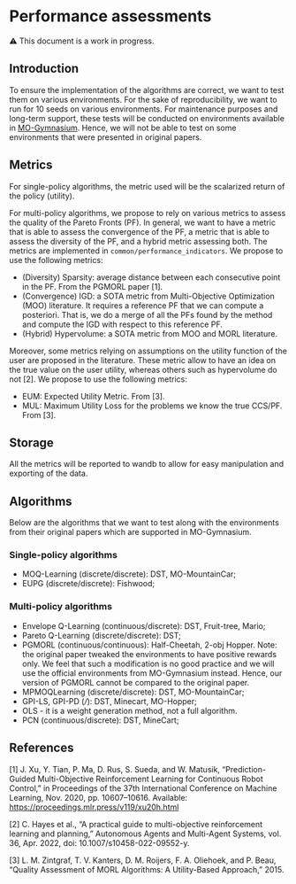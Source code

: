 # Performance assessments

:warning: This document is a work in progress.

## Introduction
To ensure the implementation of the algorithms are correct, we want to test them on various environments. For the sake of reproducibility, we want to run for 10 seeds on various environments. For maintenance purposes and long-term support, these tests will be conducted on environments available in [MO-Gymnasium](www.github.com/farama-foundation/mo-gymnasium). Hence, we will not be able to test on some environments that were presented in original papers.


## Metrics
For single-policy algorithms, the metric used will be the scalarized return of the policy (utility).

For multi-policy algorithms, we propose to rely on various metrics to assess the quality of the Pareto Fronts (PF). In general, we want to have a metric that is able to assess the convergence of the PF, a metric that is able to assess the diversity of the PF, and a hybrid metric assessing both. The metrics are implemented in `common/performance_indicators`. We propose to use the following metrics:
* (Diversity) Sparsity: average distance between each consecutive point in the PF. From the PGMORL paper [1].
* (Convergence) IGD: a SOTA metric from Multi-Objective Optimization (MOO) literature. It requires a reference PF that we can compute a posteriori. That is, we do a merge of all the PFs found by the method and compute the IGD with respect to this reference PF.
* (Hybrid) Hypervolume: a SOTA metric from MOO and MORL literature.

Moreover, some metrics relying on assumptions on the utility function of the user are proposed in the literature. These metric allow to have an idea on the true value on the user utility, whereas others such as hypervolume do not [2]. We propose to use the following metrics:
* EUM: Expected Utility Metric. From [3].
* MUL: Maximum Utility Loss for the problems we know the true CCS/PF. From [3].

## Storage

All the metrics will be reported to wandb to allow for easy manipulation and exporting of the data.

## Algorithms

Below are the algorithms that we want to test along with the environments from their original papers which are supported in MO-Gymnasium.

### Single-policy algorithms
* MOQ-Learning (discrete/discrete): DST, MO-MountainCar;
* EUPG (discrete/discrete): Fishwood;

### Multi-policy algorithms
* Envelope Q-Learning (continuous/discrete): DST, Fruit-tree, Mario;
* Pareto Q-Learning (discrete/discrete): DST;
* PGMORL (continuous/continuous): Half-Cheetah, 2-obj Hopper. Note: the original paper tweaked the environments to have positive rewards only. We feel that such a modification is no good practice and we will use the official environments from MO-Gymnasium instead. Hence, our version of PGMORL cannot be compared to the original paper.
* MPMOQLearning (discrete/discrete): DST, MO-MountainCar;
* GPI-LS, GPI-PD (*/*): DST, Minecart, MO-Hopper;
* OLS - it is a weight generation method, not a full algorithm.
* PCN (continuous/discrete): DST, MineCart;

## References
[1]  J. Xu, Y. Tian, P. Ma, D. Rus, S. Sueda, and W. Matusik, “Prediction-Guided Multi-Objective Reinforcement Learning for Continuous Robot Control,” in Proceedings of the 37th International Conference on Machine Learning, Nov. 2020, pp. 10607–10616. Available: https://proceedings.mlr.press/v119/xu20h.html

[2] C. Hayes et al., “A practical guide to multi-objective reinforcement learning and planning,” Autonomous Agents and Multi-Agent Systems, vol. 36, Apr. 2022, doi: 10.1007/s10458-022-09552-y.

[3] L. M. Zintgraf, T. V. Kanters, D. M. Roijers, F. A. Oliehoek, and P. Beau, “Quality Assessment of MORL Algorithms: A Utility-Based Approach,” 2015.
